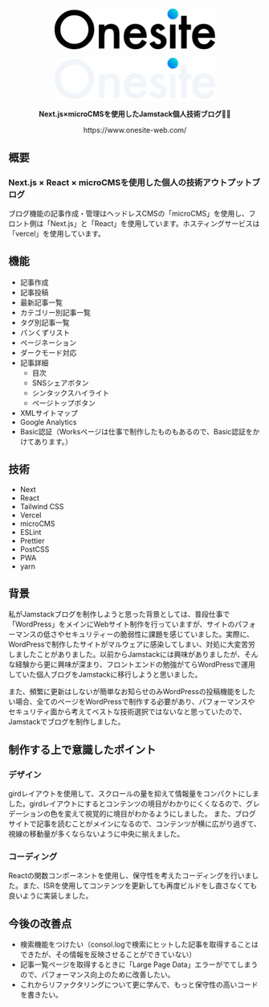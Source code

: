 <br>
<p align="center"><img width=320 src="/public/logo.svg#gh-light-mode-only" alt="GitHub-Mark-Light"></p>
<p align="center"><img width=320 src="/public/logo-white.svg#gh-dark-mode-only" alt="GitHub-Mark-Dark"></p>
<p align="center"><strong>Next.js×microCMSを使用したJamstack個人技術ブログ👨‍💻</strong></p>
<p align="center">https://www.onesite-web.com/</p>

## 概要
### Next.js × React × microCMSを使用した個人の技術アウトプットブログ
ブログ機能の記事作成・管理はヘッドレスCMSの「microCMS」を使用し、フロント側は「Next.js」と「React」を使用しています。ホスティングサービスは「vercel」を使用しています。

## 機能
- 記事作成
- 記事投稿
- 最新記事一覧
- カテゴリー別記事一覧
- タグ別記事一覧
- パンくずリスト
- ページネーション
- ダークモード対応
- 記事詳細
  - 目次
  - SNSシェアボタン
  - シンタックスハイライト
  - ページトップボタン
- XMLサイトマップ
- Google Analytics
- Basic認証（Worksページは仕事で制作したものもあるので、Basic認証をかけてあります。）

## 技術
- Next
- React
- Tailwind CSS
- Vercel
- microCMS
- ESLint
- Prettier
- PostCSS
- PWA
- yarn

## 背景
私がJamstackブログを制作しようと思った背景としては、普段仕事で「WordPress」をメインにWebサイト制作を行っていますが、サイトのパフォーマンスの低さやセキュリティーの脆弱性に課題を感じていました。実際に、WordPressで制作したサイトがマルウェアに感染してしまい、対処に大変苦労しましたことがありました。以前からJamstackには興味がありましたが、そんな経験から更に興味が深まり、フロントエンドの勉強がてらWordPressで運用していた個人ブログをJamstackに移行しようと思いました。

また、頻繁に更新はしないが簡単なお知らせのみWordPressの投稿機能をしたい場合、全てのページをWordPressで制作する必要があり、パフォーマンスやセキュリティ面から考えてベストな技術選択ではないなと思っていたので、Jamstackでブログを制作しました。

## 制作する上で意識したポイント
### デザイン
girdレイアウトを使用して、スクロールの量を抑えて情報量をコンパクトにしました。girdレイアウトにするとコンテンツの境目がわかりにくくなるので、グレデーションの色を変えて視覚的に境目がわかるようにしました。
また、ブログサイトで記事を読むことがメインになるので、コンテンツが横に広がり過ぎて、視線の移動量が多くならないように中央に揃えました。

### コーディング
Reactの関数コンポーネントを使用し、保守性を考えたコーディングを行いました。また、ISRを使用してコンテンツを更新しても再度ビルドをし直さなくても良いように実装しました。

## 今後の改善点
- 検索機能をつけたい（consol.logで検索にヒットした記事を取得することはできたが、その情報を反映させることができていない）
- 記事一覧ページを取得するときに「Large Page Data」エラーがでてしまうので、パフォーマンス向上のために改善したい。
- これからリファクタリングについて更に学んで、もっと保守性の高いコードを書きたい。






